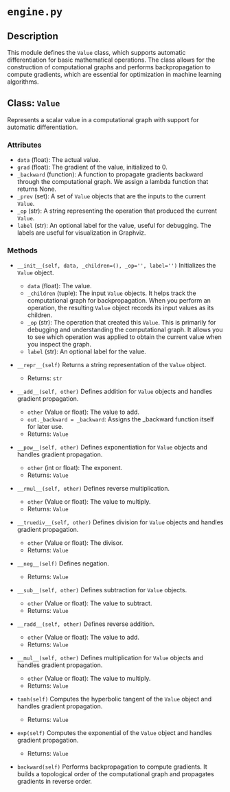 # `engine.py`

## Description
This module defines the `Value` class, which supports automatic differentiation for basic mathematical operations. The class allows for the construction of computational graphs and performs backpropagation to compute gradients, which are essential for optimization in machine learning algorithms.

## Class: `Value`
Represents a scalar value in a computational graph with support for automatic differentiation.

### Attributes
- `data` (float): The actual value.
- `grad` (float): The gradient of the value, initialized to 0.
- `_backward` (function): A function to propagate gradients backward through the computational graph. We assign a lambda function that returns None.
- `_prev` (set): A set of `Value` objects that are the inputs to the current `Value`.
- `_op` (str): A string representing the operation that produced the current `Value`. 
- `label` (str): An optional label for the value, useful for debugging. The labels are useful for visualization in Graphviz.

### Methods

- `__init__(self, data, _children=(), _op='', label='')`
  Initializes the `Value` object.
  - `data` (float): The value.
  - `_children` (tuple): The input `Value` objects. It helps track the computational graph for backpropagation. When you perform an operation, the resulting `Value` object records its input values as its children.
  - `_op` (str): The operation that created this `Value`. This is primarily for debugging and understanding the computational graph. It allows you to see which operation was applied to obtain the current value when you inspect the graph.
  - `label` (str): An optional label for the value.

- `__repr__(self)`
  Returns a string representation of the `Value` object.
  - Returns: `str`

- `__add__(self, other)`
  Defines addition for `Value` objects and handles gradient propagation.
  - `other` (Value or float): The value to add.
  - `out._backward = _backward`: Assigns the _backward function itself for later use.
  - Returns: `Value`

- `__pow__(self, other)`
  Defines exponentiation for `Value` objects and handles gradient propagation.
  - `other` (int or float): The exponent.
  - Returns: `Value`

- `__rmul__(self, other)`
  Defines reverse multiplication.
  - `other` (Value or float): The value to multiply.
  - Returns: `Value`

- `__truediv__(self, other)`
  Defines division for `Value` objects and handles gradient propagation.
  - `other` (Value or float): The divisor.
  - Returns: `Value`

- `__neg__(self)`
  Defines negation.
  - Returns: `Value`

- `__sub__(self, other)`
  Defines subtraction for `Value` objects.
  - `other` (Value or float): The value to subtract.
  - Returns: `Value`

- `__radd__(self, other)`
  Defines reverse addition.
  - `other` (Value or float): The value to add.
  - Returns: `Value`

- `__mul__(self, other)`
  Defines multiplication for `Value` objects and handles gradient propagation.
  - `other` (Value or float): The value to multiply.
  - Returns: `Value`

- `tanh(self)`
  Computes the hyperbolic tangent of the `Value` object and handles gradient propagation.
  - Returns: `Value`

- `exp(self)`
  Computes the exponential of the `Value` object and handles gradient propagation.
  - Returns: `Value`

- `backward(self)`
  Performs backpropagation to compute gradients. It builds a topological order of the computational graph and propagates gradients in reverse order.
